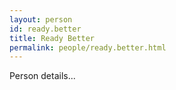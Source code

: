 ```yaml
---
layout: person
id: ready.better
title: Ready Better
permalink: people/ready.better.html
---
```


Person details...